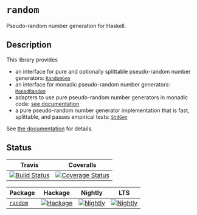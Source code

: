 # `random`

Pseudo-random number generation for Haskell.

## Description

This library provides
- an interface for pure and optionally splittable pseudo-random number
  generators: [`RandomGen`][haddock-randomgen]
- an interface for monadic pseudo-random number generators:
  [`MonadRandom`][haddock-monadrandom]
- adapters to use pure pseudo-random number generators in monadic code: [see
  documentation][haddock-adapters]
- a pure pseudo-random number generator implementation that is fast,
  splittable, and passes empirical tests: [`StdGen`][haddock-stdgen]

See [the documentation][haddock] for details.

[haddock]: https://htmlpreview.github.io/?https://raw.githubusercontent.com/idontgetoutmuch/random/haddock-preview/doc/index.html
[haddock-adapters]: https://htmlpreview.github.io/?https://raw.githubusercontent.com/idontgetoutmuch/random/haddock-preview/doc/System-Random-Monad.html#g:5
[haddock-monadrandom]: https://htmlpreview.github.io/?https://raw.githubusercontent.com/idontgetoutmuch/random/haddock-preview/doc/System-Random-Monad.html#t:MonadRandom
[haddock-randomgen]: https://htmlpreview.github.io/?https://raw.githubusercontent.com/idontgetoutmuch/random/haddock-preview/doc/System-Random.html#t:RandomGen
[haddock-stdgen]: https://htmlpreview.github.io/?https://raw.githubusercontent.com/idontgetoutmuch/random/haddock-preview/doc/System-Random.html#t:StdGen

## Status

| Travis | Coveralls |
|:------:|:---------:|
| [![Build Status](https://secure.travis-ci.org/idontgetoutmuch/random.svg?v1.2-proposal)](http://travis-ci.org/idontgetoutmuch/random) | [![Coverage Status](https://coveralls.io/repos/github/idontgetoutmuch/random/badge.svg?branch=v1.2-proposal)](https://coveralls.io/github/idontgetoutmuch/random?branch=v1.2-proposal)

|      Package       | Hackage | Nightly | LTS |
|:-------------------|:-------:|:-------:|:---:|
|  [`random`](https://github.com/idontgetoutmuch/random)| [![Hackage](https://img.shields.io/hackage/v/random.svg)](https://hackage.haskell.org/package/random)| [![Nightly](https://www.stackage.org/package/random/badge/nightly)](https://www.stackage.org/nightly/package/random)| [![Nightly](https://www.stackage.org/package/random/badge/lts)](https://www.stackage.org/lts/package/random)
